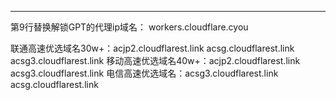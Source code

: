 ------
第9行替换解锁GPT的代理ip域名： workers.cloudflare.cyou  

联通高速优选域名30w+：acjp2.cloudflarest.link   acsg.cloudflarest.link   acsg3.cloudflarest.link
移动高速优选域名40w+：acjp2.cloudflarest.link   acsg3.cloudflarest.link
电信高速优选域名：acsg3.cloudflarest.link    acsg.cloudflarest.link

